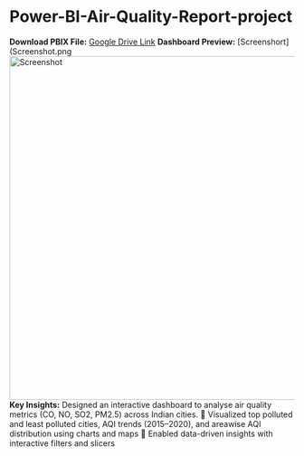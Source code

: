 # Power-BI-Air-Quality-Report-project
**Download PBIX File:** [Google Drive Link](https://app.powerbi.com/groups/me/reports/0c1310a0-ce80-4ee3-99c0-887c8989a03d/1937befa025e0385443a?experience=power-bi)
**Dashboard Preview:** [Screenshort](Screenshot.png<img width="608" alt="Screenshot" src="https://github.com/user-attachments/assets/bd952efa-22b6-43fc-9e62-0daf5c3f4a22" />
 **Key Insights:** 
Designed an interactive dashboard to analyse air quality metrics (CO, NO, SO2, 
PM2.5) across Indian cities.
 Visualized top polluted and least polluted cities, AQI trends (2015–2020), and areawise AQI distribution using charts and maps
 Enabled data-driven insights with interactive filters and slicers




